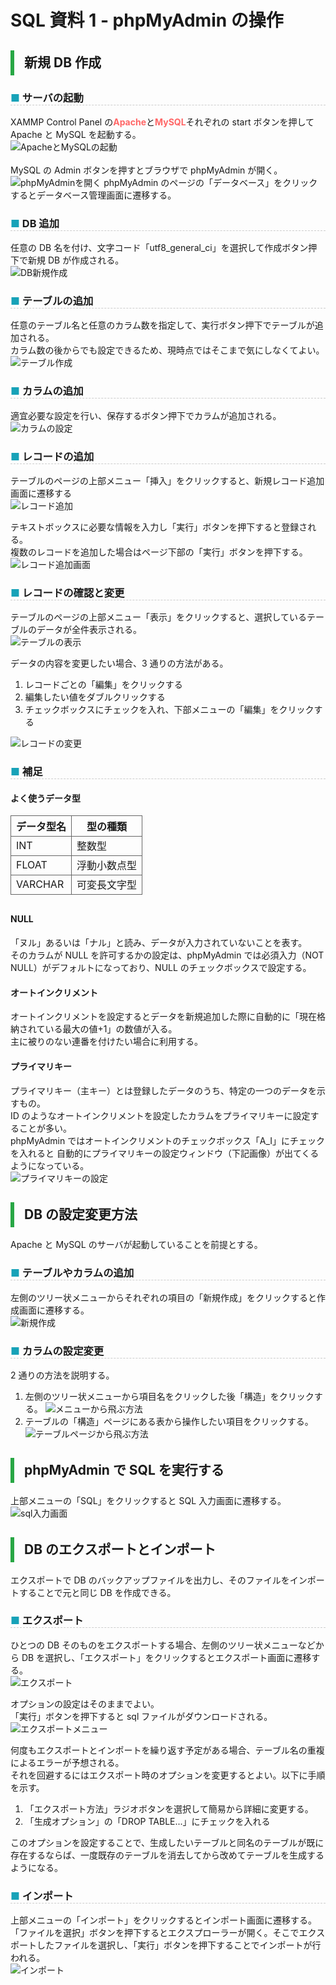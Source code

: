 <link href="https://use.fontawesome.com/releases/v5.0.6/css/all.css" rel="stylesheet">
<style>
  a::after {
    padding: 0 4px;
    content: "\f35d";
    font-family: "Font Awesome 5 Free";
    font-weight: 900;
    font-size: 0.8rem;
  }
  @media print {
    @page { margin: 0; }
    body { margin: 1.6cm; }
  }
  h2 {
    border-left: solid 6px #28a745;
    border-bottom: none!important;
    padding-left: 16px;
    height: 40px!important;
    line-height: 40px!important;
    font-weight: bold!important;
  }
  h3 {
    padding-left: -14px;
    border-bottom: dashed #ccc 1px;
  }
  h3:before {
    content: "■ ";
    color: #17a2b8;
  }
  th, td {
    border: solid 1px #666;
  }
  table {
    margin-bottom: 30px;
  }
  strong {
    color: #f66;
  }
  hr {
    margin-bottom: 30px;
    border-color: #ccc;
  }
  blockquote {
    background: none!important;
    /* font-style: italic; */
    color: #999;
  }
</style>

# SQL 資料 1 - phpMyAdmin の操作

## 新規 DB 作成

### サーバの起動

XAMMP Control Panel の**Apache**と**MySQL**それぞれの start ボタンを押して Apache と MySQL を起動する。  
![ApacheとMySQLの起動](img/01/2020-02-25-152323.png)  
<br>
MySQL の Admin ボタンを押すとブラウザで phpMyAdmin が開く。  
![phpMyAdminを開く](img/01/2020-02-25-152333.png)
phpMyAdmin のページの「データベース」をクリックするとデータベース管理画面に遷移する。

<div class="page">

### DB 追加

任意の DB 名を付け、文字コード「utf8_general_ci」を選択して作成ボタン押下で新規 DB が作成される。  
![DB新規作成](img/01/2020-02-25-153833.png)

<div class="page">

### テーブルの追加

任意のテーブル名と任意のカラム数を指定して、実行ボタン押下でテーブルが追加される。  
カラム数の後からでも設定できるため、現時点ではそこまで気にしなくてよい。  
![テーブル作成](img/01/2020-02-25-180112.png)

### カラムの追加

適宜必要な設定を行い、保存するボタン押下でカラムが追加される。  
![カラムの設定](img/01/2020-02-26-134125.png)

<div class="page">

### レコードの追加

テーブルのページの上部メニュー「挿入」をクリックすると、新規レコード追加画面に遷移する  
![レコード追加](img/01/2020-03-02-094502.png)

テキストボックスに必要な情報を入力し「実行」ボタンを押下すると登録される。  
複数のレコードを追加した場合はページ下部の「実行」ボタンを押下する。  
![レコード追加画面](img/01/2020-03-02-100525.png)

<div class="page">

### レコードの確認と変更

テーブルのページの上部メニュー「表示」をクリックすると、選択しているテーブルのデータが全件表示される。  
![テーブルの表示](img/01/2020-03-02-100713.png)

データの内容を変更したい場合、3 通りの方法がある。

1. レコードごとの「編集」をクリックする
1. 編集したい値をダブルクリックする
1. チェックボックスにチェックを入れ、下部メニューの「編集」をクリックする

![レコードの変更](img/01/2020-03-02-105118.png)

<div class="page">

### 補足

#### よく使うデータ型

| データ型名 | 型の種類     |
| ---------- | ------------ |
| INT        | 整数型       |
| FLOAT      | 浮動小数点型 |
| VARCHAR    | 可変長文字型 |

#### NULL

「ヌル」あるいは「ナル」と読み、データが入力されていないことを表す。  
そのカラムが NULL を許可するかの設定は、phpMyAdmin では必須入力（NOT NULL）がデフォルトになっており、NULL のチェックボックスで設定する。

#### オートインクリメント

オートインクリメントを設定するとデータを新規追加した際に自動的に「現在格納されている最大の値+1」の数値が入る。  
主に被りのない連番を付けたい場合に利用する。

#### プライマリキー

プライマリキー（主キー）とは登録したデータのうち、特定の一つのデータを示すもの。  
ID のようなオートインクリメントを設定したカラムをプライマリキーに設定することが多い。  
phpMyAdmin ではオートインクリメントのチェックボックス「A_I」にチェックを入れると
自動的にプライマリキーの設定ウィンドウ（下記画像）が出てくるようになっている。  
![プライマリキーの設定](img/01/2020-02-26-113541.png)

<div class="page">

## DB の設定変更方法

Apache と MySQL のサーバが起動していることを前提とする。

### テーブルやカラムの追加

左側のツリー状メニューからそれぞれの項目の「新規作成」をクリックすると作成画面に遷移する。  
![新規作成](img/01/2020-02-27-111437.png)

<div class="page">

### カラムの設定変更

2 通りの方法を説明する。

1. 左側のツリー状メニューから項目名をクリックした後「構造」をクリックする。
   ![メニューから飛ぶ方法](img/01/2020-02-27-112952.png)
1. テーブルの「構造」ページにある表から操作したい項目をクリックする。
   ![テーブルページから飛ぶ方法](img/01/2020-02-27-114101.png)

<div class="page">

## phpMyAdmin で SQL を実行する

上部メニューの「SQL」をクリックすると SQL 入力画面に遷移する。  
![sql入力画面](img/01/2020-02-27-122233.png)

<div class="page">

## DB のエクスポートとインポート

エクスポートで DB のバックアップファイルを出力し、そのファイルをインポートすることで元と同じ DB を作成できる。

### エクスポート

ひとつの DB そのものをエクスポートする場合、左側のツリー状メニューなどから DB を選択し、「エクスポート」をクリックするとエクスポート画面に遷移する。  
![エクスポート](img/01/2020-02-27-171246.png)

オプションの設定はそのままでよい。  
「実行」ボタンを押下すると sql ファイルがダウンロードされる。  
![エクスポートメニュー](img/01/2020-02-27-171517.png)

<div class="page">

何度もエクスポートとインポートを繰り返す予定がある場合、テーブル名の重複によるエラーが予想される。  
それを回避するにはエクスポート時のオプションを変更するとよい。以下に手順を示す。

1. 「エクスポート方法」ラジオボタンを選択して簡易から詳細に変更する。
1. 「生成オプション」の「DROP TABLE...」にチェックを入れる

このオプションを設定することで、生成したいテーブルと同名のテーブルが既に存在するならば、一度既存のテーブルを消去してから改めてテーブルを生成するようになる。

### インポート

上部メニューの「インポート」をクリックするとインポート画面に遷移する。  
「ファイルを選択」ボタンを押下するとエクスプローラーが開く。そこでエクスポートしたファイルを選択し、「実行」ボタンを押下することでインポートが行われる。  
![インポート](img/01/2020-02-27-182754.png)
